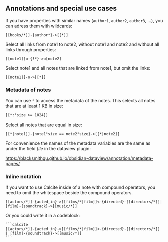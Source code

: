 ## Annotations and special use cases

If you have properties with similar names (`author1`, `author2`, `author3`, ...), you can adress them with wildcards:

```
[[books/*]]-{author*}->[[*]]
```

Select all links from note1 to note2, without note1 and note2 and without all links through properties:

```
[[note1]]o-{!*}->o[note2]
```

Select note1 and all notes that are linked from note1, but omit the links:

```
[[note1]]-o->[[*]]
```


### Metadata of notes

You can use `°` to access the metadata of the notes. This selects all notes that are at least 1 KB in size:

```
[[*:°size >= 1024]]
```

Select all notes that are equal in size:

```
[[*|note1]]-{note1°size == note2°size}->[[*|note2]]
```


For convenience the names of the metadata variables are the same as under the field *file* in the dataview plugin:

https://blacksmithgu.github.io/obsidian-dataview/annotation/metadata-pages/

### Inline notation

If you want to use Calcite inside of a note with compound operators, you need to omit the whitespace beside the compound operators.

```
[[actors/*]]-{acted_in}->[[films/*|film]]<-{directed}-[[directors/*]]|[film]-{soundtrack}->[[music/*]]
```

Or you could write it in a codeblock:
````
```calcite
[[actors/*]]-{acted_in}->[[films/*|film]]<-{directed}-[[directors/*]] | [film]-{soundtrack}->[[music/*]]
```
````
